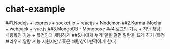 # chat-example

##1.Nodejs + express + socket.io + reactjs + Nodemon
##2.Karma-Mocha + webpack + vue.js
##3.MongoDB - Mongoose
##4.로그인 기능 + 지난 채팅 내용확인 가능 + 특정인과 채팅하기
##5.나에게 누가 말을 걸면 알람을 뜨게 하기 (특정 브라우저 알람 기능 지원시만 / 혹은 채팅창이 반짝이게 한다)





